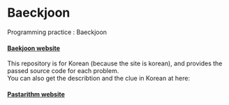 # Baeckjoon
Programming practice : Baeckjoon  
  
#### [Baekjoon website](https://www.acmicpc.net/)  
  
This repository is for Korean (because the site is korean), and provides the passed source code for each problem.  
You can also get the describtion and the clue in Korean at here:  
#### [Pastarithm website](http://pastarithm.tistory.com/)
